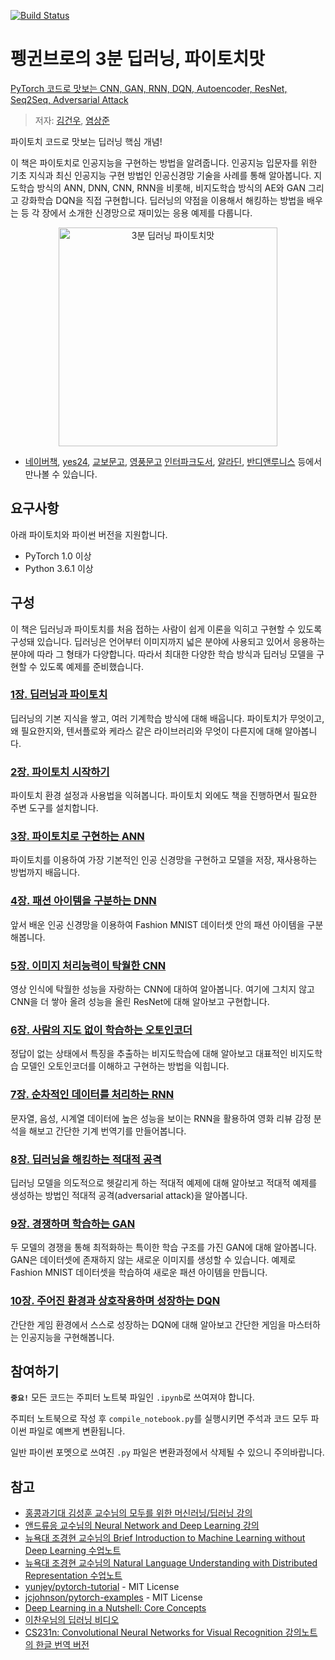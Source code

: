 [![Build Status](https://travis-ci.org/keon/3-min-pytorch.svg?branch=master)](https://travis-ci.org/keon/3-min-pytorch)

# 펭귄브로의 3분 딥러닝, 파이토치맛
[PyTorch 코드로 맛보는 CNN, GAN, RNN, DQN, Autoencoder, ResNet, Seq2Seq, Adversarial Attack](https://book.naver.com/bookdb/book_detail.nhn?bid=15559613)

> 저자: [김건우](https://github.com/keon), [염상준](https://github.com/ysangj)

파이토치 코드로 맛보는 딥러닝 핵심 개념! 

이 책은 파이토치로 인공지능을 구현하는 방법을 알려줍니다. 인공지능 입문자를 위한 기초 지식과 최신 인공지능 구현 방법인 인공신경망 기술을 사례를 통해 알아봅니다. 지도학습 방식의 ANN, DNN, CNN, RNN을 비롯해, 비지도학습 방식의 AE와 GAN 그리고 강화학습 DQN을 직접 구현합니다. 딥러닝의 약점을 이용해서 해킹하는 방법을 배우는 등 각 장에서 소개한 신경망으로 재미있는 응용 예제를 다룹니다.

<a href="http://www.yes24.com/24/goods/57617933">
<p align="center">
<img src="http://www.hanbit.co.kr/data/books/B7193109877_l.jpg" alt="3분 딥러닝 파이토치맛" title="3분 딥러닝 파이토치맛" width="350"/>
</p>
</a>

- [네이버책](https://book.naver.com/bookdb/book_detail.nhn?bid=15559613), 
[yes24](http://www.yes24.com/Product/Goods/80218706),
[교보문고](http://www.kyobobook.co.kr/product/detailViewKor.laf?ejkGb=KOR&mallGb=KOR&barcode=9791162242278&fbclid=IwAR1RuBmj9OKXmqi291yddZ53yVkPl3bkOqJKgGbu0tKDlq8MijjN7xiUAvs#N),
[영풍문고](http://www.ypbooks.co.kr/book.yp?bookcd=100983591)
[인터파크도서](http://book.interpark.com/product/BookDisplay.do?_method=detail&sc.prdNo=318434586),
[알라딘](https://www.aladin.co.kr/shop/wproduct.aspx?ISBN=K002636987),
[반디앤루니스](http://www.bandinlunis.com/front/product/detailProduct.do?prodId=4284510&compId=101) 등에서 만나볼 수 있습니다. 


## 요구사항

아래 파이토치와 파이썬 버전을 지원합니다.

* PyTorch 1.0 이상
* Python 3.6.1 이상


## 구성

이 책은 딥러닝과 파이토치를 처음 접하는 사람이 쉽게 이론을 익히고 구현할 수 있도록 구성돼 있습니다. 딥러닝은 언어부터 이미지까지 넓은 분야에 사용되고 있어서 응용하는 분야에 따라 그 형태가 다양합니다. 따라서 최대한 다양한 학습 방식과 딥러닝 모델을 구현할 수 있도록 예제를 준비했습니다.

### [1장. 딥러닝과 파이토치](./01-딥러닝과_파이토치)

딥러닝의 기본 지식을 쌓고, 여러 기계학습 방식에 대해 배웁니다. 파이토치가 무엇이고, 왜 필요한지와, 텐서플로와 케라스 같은 라이브러리와 무엇이 다른지에 대해 알아봅니다.

### [2장. 파이토치 시작하기](./02-파이토치_시작하기)

파이토치 환경 설정과 사용법을 익혀봅니다. 파이토치 외에도 책을 진행하면서 필요한 주변 도구를 설치합니다.

### [3장. 파이토치로 구현하는 ANN](./03-파이토치로_구현하는_ANN)

파이토치를 이용하여 가장 기본적인 인공 신경망을 구현하고 모델을 저장, 재사용하는 방법까지 배웁니다.

### [4장. 패션 아이템을 구분하는 DNN](./04-패션_아이템을_구분하는_DNN)

앞서 배운 인공 신경망을 이용하여 Fashion MNIST 데이터셋 안의 패션 아이템을 구분해봅니다.

### [5장. 이미지 처리능력이 탁월한 CNN](./05-이미지_처리능력이_탁월한_CNN)

영상 인식에 탁월한 성능을 자랑하는 CNN에 대하여 알아봅니다. 여기에 그치지 않고 CNN을 더 쌓아 올려 성능을 올린 ResNet에 대해 알아보고 구현합니다.

### [6장. 사람의 지도 없이 학습하는 오토인코더](./06-사람의_지도_없이_학습하는_오토인코더)

정답이 없는 상태에서 특징을 추출하는 비지도학습에 대해 알아보고 대표적인 비지도학습 모델인 오토인코더를 이해하고 구현하는 방법을 익힙니다.

### [7장. 순차적인 데이터를 처리하는 RNN](./07-순차적인_데이터를_처리하는_RNN)

문자열, 음성, 시계열 데이터에 높은 성능을 보이는 RNN을 활용하여 영화 리뷰 감정 분석을 해보고 간단한 기계 번역기를 만들어봅니다.

### [8장. 딥러닝을 해킹하는 적대적 공격](./08-딥러닝을_해킹하는_적대적_공격)

딥러닝 모델을 의도적으로 헷갈리게 하는 적대적 예제에 대해 알아보고 적대적 예제를 생성하는 방법인 적대적 공격(adversarial attack)을 알아봅니다.

### [9장. 경쟁하며 학습하는 GAN](./09-경쟁하며_학습하는_GAN)

두 모델의 경쟁을 통해 최적화하는 특이한 학습 구조를 가진 GAN에 대해 알아봅니다. GAN은 데이터셋에 존재하지 않는 새로운 이미지를 생성할 수 있습니다. 예제로 Fashion MNIST 데이터셋을 학습하여 새로운 패션 아이템을 만듭니다.

### [10장. 주어진 환경과 상호작용하며 성장하는 DQN](./10-주어진_환경과_상호작용하며_성장하는_DQN)

간단한 게임 환경에서 스스로 성장하는 DQN에 대해 알아보고 간단한 게임을 마스터하는 인공지능을 구현해봅니다.


## 참여하기

**`중요!`** 모든 코드는 주피터 노트북 파일인 `.ipynb`로 쓰여져야 합니다.

주피터 노트북으로 작성 후 `compile_notebook.py`를 실행시키면 주석과 코드 모두 파이썬 파일로 예쁘게 변환됩니다.

일반 파이썬 포멧으로 쓰여진 `.py` 파일은 변환과정에서 삭제될 수 있으니 주의바랍니다.


## 참고

* [홍콩과기대 김성훈 교수님의 모두를 위한 머신러닝/딥러닝 강의](https://www.youtube.com/watch?v=BS6O0zOGX4E&list=PLlMkM4tgfjnLSOjrEJN31gZATbcj_MpUm)
* [앤드류응 교수님의 Neural Network and Deep Learning 강의](https://www.youtube.com/watch?v=CS4cs9xVecg&list=PLkDaE6sCZn6Ec-XTbcX1uRg2_u4xOEky0)
* [뉴욕대 조경현 교수님의 Brief Introduction to Machine Learning without Deep Learning 수업노트](https://github.com/nyu-dl/Intro_to_ML_Lecture_Note)
* [뉴욕대 조경현 교수님의 Natural Language Understanding with Distributed Representation 수업노트](https://github.com/nyu-dl/NLP_DL_Lecture_Note)
* [yunjey/pytorch-tutorial](https://github.com/yunjey/pytorch-tutorial) - MIT License
* [jcjohnson/pytorch-examples](https://github.com/jcjohnson/pytorch-examples) - MIT License
* [Deep Learning in a Nutshell: Core Concepts](https://devblogs.nvidia.com/deep-learning-nutshell-core-concepts/)
* [이찬우님의 딥러닝 비디오](https://www.youtube.com/channel/UCRyIQSBvSybbaNY_JCyg_vA/videos)
* [CS231n: Convolutional Neural Networks for Visual Recognition 강의노트의 한글 번역 버전](http://aikorea.org/cs231n)
